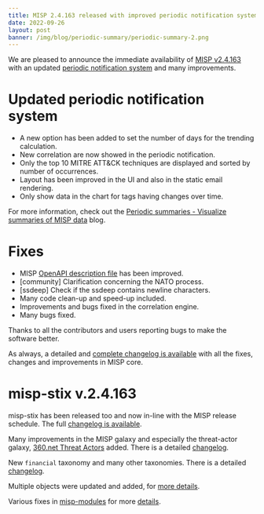 ```yaml
---
title: MISP 2.4.163 released with improved periodic notification system and many improvements
date: 2022-09-26
layout: post
banner: /img/blog/periodic-summary/periodic-summary-2.png 
---
```


We are pleased to announce the immediate availability of [MISP v2.4.163](https://github.com/MISP/MISP/releases/tag/v2.4.163) with an updated [periodic notification system](https://www.misp-project.org/2022/09/12/2022-09-12_periodic_notifications.html/) 
and many improvements. 


# Updated periodic notification system

- A new option has been added to set the number of days for the trending calculation.
- New correlation are now showed in the periodic notification.
- Only the top 10 MITRE ATT&CK techniques are displayed and sorted by number of occurrences.
- Layout has been improved in the UI and also in the static email rendering.
- Only show data in the chart for tags having changes over time.

For more information, check out the [Periodic summaries - Visualize summaries of MISP data](https://www.misp-project.org/2022/09/12/2022-09-12_periodic_notifications.html/) blog.

# Fixes

- MISP [OpenAPI description file](https://www.misp-project.org/openapi/) has been improved.
- [community] Clarification concerning the NATO process.
- [ssdeep] Check if the ssdeep contains newline characters.
- Many code clean-up and speed-up included.
- Improvements and bugs fixed in the correlation engine.
- Many bugs fixed.

Thanks to all the contributors and users reporting bugs to make the software better.

As always, a detailed and [complete changelog is available](https://www.misp-project.org/Changelog.txt) with all the fixes, changes and improvements in MISP core. 

# misp-stix v.2.4.163

misp-stix has been released too and now in-line with the MISP release schedule. The full [changelog is available](https://www.misp-project.org/Changelog-misp-stix.txt).

Many improvements in the MISP galaxy and especially the threat-actor galaxy, [360.net Threat Actors](https://www.misp-project.org/galaxy.html#_360_net_threat_actors) added. There is a detailed [changelog](https://www.misp-project.org/Changelog-misp-galaxy.txt).

New `financial` taxonomy and many other taxonomies. There is a detailed [changelog](https://www.misp-project.org/Changelog-misp-taxonomies.txt).

Multiple objects were updated and added, for [more details](https://www.misp-project.org/Changelog-misp-objects.txt).

Various fixes in [misp-modules](https://misp.github.io/misp-modules/) for more [details](https://www.misp-project.org/Changelog-misp-modules.txt).


